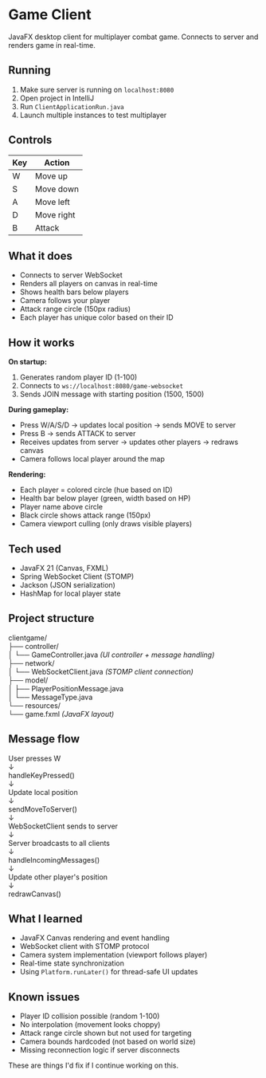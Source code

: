# Game Client

JavaFX desktop client for multiplayer combat game. Connects to server and renders game in real-time.

## Running

1. Make sure server is running on `localhost:8080`
2. Open project in IntelliJ
3. Run `ClientApplicationRun.java`
4. Launch multiple instances to test multiplayer

## Controls

| Key | Action |
|-----|--------|
| W | Move up |
| S | Move down |
| A | Move left |
| D | Move right |
| B | Attack |

## What it does

- Connects to server WebSocket
- Renders all players on canvas in real-time
- Shows health bars below players
- Camera follows your player
- Attack range circle (150px radius)
- Each player has unique color based on their ID

## How it works

**On startup:**
1. Generates random player ID (1-100)
2. Connects to `ws://localhost:8080/game-websocket`
3. Sends JOIN message with starting position (1500, 1500)

**During gameplay:**
- Press W/A/S/D → updates local position → sends MOVE to server
- Press B → sends ATTACK to server
- Receives updates from server → updates other players → redraws canvas
- Camera follows local player around the map

**Rendering:**
- Each player = colored circle (hue based on ID)
- Health bar below player (green, width based on HP)
- Player name above circle
- Black circle shows attack range (150px)
- Camera viewport culling (only draws visible players)

## Tech used

- JavaFX 21 (Canvas, FXML)
- Spring WebSocket Client (STOMP)
- Jackson (JSON serialization)
- HashMap for local player state

## Project structure

clientgame/ <br>
├── controller/<br>
│ └── GameController.java *(UI controller + message handling)*<br>
├── network/<br>
│ └── WebSocketClient.java *(STOMP client connection)*<br>
├── model/<br>
│ ├── PlayerPositionMessage.java<br>
│ └── MessageType.java<br>
└── resources/<br>
└── game.fxml   *(JavaFX layout)*

## Message flow

User presses W<br>
↓<br>
handleKeyPressed()<br>
↓<br>
Update local position<br>
↓<br>
sendMoveToServer()<br>
↓<br>
WebSocketClient sends to server<br>
↓<br>
Server broadcasts to all clients<br>
↓<br>
handleIncomingMessages()<br>
↓<br>
Update other player's position<br>
↓<br>
redrawCanvas()


## What I learned

- JavaFX Canvas rendering and event handling
- WebSocket client with STOMP protocol
- Camera system implementation (viewport follows player)
- Real-time state synchronization
- Using `Platform.runLater()` for thread-safe UI updates

## Known issues

- Player ID collision possible (random 1-100)
- No interpolation (movement looks choppy)
- Attack range circle shown but not used for targeting
- Camera bounds hardcoded (not based on world size)
- Missing reconnection logic if server disconnects

These are things I'd fix if I continue working on this.